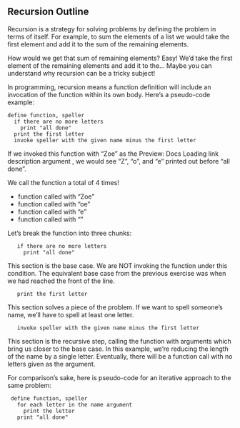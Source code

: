 ## Recursion Outline

Recursion is a strategy for solving problems by defining the problem in terms of itself. For example, to sum the elements of a list we would take the first element and add it to the sum of the remaining elements.

How would we get that sum of remaining elements? Easy! We’d take the first element of the remaining elements and add it to the… Maybe you can understand why recursion can be a tricky subject!

In programming, recursion means a function definition will include an invocation of the function within its own body. Here’s a pseudo-code example:

```
define function, speller
  if there are no more letters
    print "all done"
  print the first letter
  invoke speller with the given name minus the first letter
```

If we invoked this function with “Zoe” as the
Preview: Docs Loading link description
argument
, we would see “Z”, “o”, and “e” printed out before “all done”.

We call the function a total of 4 times!

- function called with “Zoe”
- function called with “oe”
- function called with “e”
- function called with “”

Let’s break the function into three chunks:

```
   if there are no more letters
     print "all done"

```

This section is the base case. We are NOT invoking the function under this condition. The equivalent base case from the previous exercise was when we had reached the front of the line.

```
   print the first letter

```

This section solves a piece of the problem. If we want to spell someone’s name, we’ll have to spell at least one letter.

```
   invoke speller with the given name minus the first letter

```

This section is the recursive step, calling the function with arguments which bring us closer to the base case. In this example, we’re reducing the length of the name by a single letter. Eventually, there will be a function call with no letters given as the argument.

For comparison’s sake, here is pseudo-code for an iterative approach to the same problem:

```
 define function, speller
   for each letter in the name argument
     print the letter
   print "all done"

```
